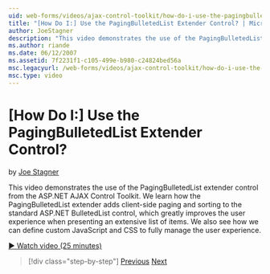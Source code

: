 ```yaml
---
uid: web-forms/videos/ajax-control-toolkit/how-do-i-use-the-pagingbulletedlist-extender-control
title: "[How Do I:] Use the PagingBulletedList Extender Control? | Microsoft Docs"
author: JoeStagner
description: "This video demonstrates the use of the PagingBulletedList extender control from the ASP.NET AJAX Control Toolkit. We learn how the PagingBulletedList extende..."
ms.author: riande
ms.date: 06/12/2007
ms.assetid: 7f2231f1-c105-499e-b980-c24824bed56a
msc.legacyurl: /web-forms/videos/ajax-control-toolkit/how-do-i-use-the-pagingbulletedlist-extender-control
msc.type: video
---
```

# [How Do I:] Use the PagingBulletedList Extender Control?

by [Joe Stagner](https://github.com/JoeStagner)

This video demonstrates the use of the PagingBulletedList extender control from the ASP.NET AJAX Control Toolkit. We learn how the PagingBulletedList extender adds client-side paging and sorting to the standard ASP.NET BulletedList control, which greatly improves the user experience when presenting an extensive list of items. We also see how we can define custom JavaScript and CSS to fully manage the user experience.

[&#9654; Watch video (25 minutes)](https://channel9.msdn.com/Blogs/ASP-NET-Site-Videos/how-do-i-use-the-pagingbulletedlist-extender-control)

> [!div class="step-by-step"]
> [Previous](how-do-i-use-the-aspnet-ajax-listsearch-extender.md)
> [Next](how-do-i-use-the-numericupdown-extender-control.md)
